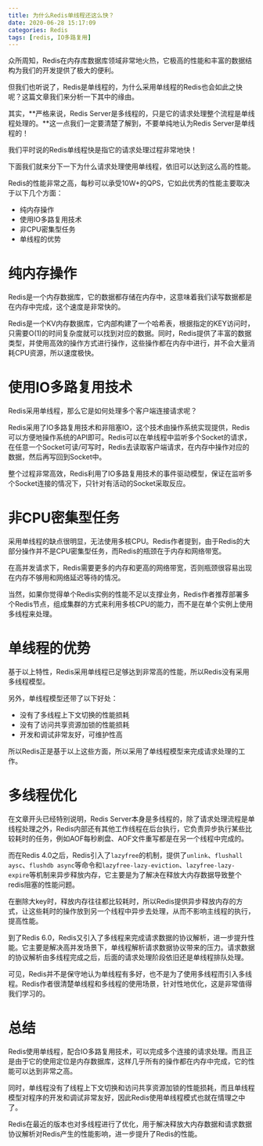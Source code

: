 ```yaml
---
title: 为什么Redis单线程还这么快？
date: 2020-06-28 15:17:09
categories: Redis
tags: [redis, IO多路复用]
---
```


众所周知，Redis在内存库数据库领域非常地火热，它极高的性能和丰富的数据结构为我们的开发提供了极大的便利。

但我们也听说了，Redis是单线程的，为什么采用单线程的Redis也会如此之快呢？这篇文章我们来分析一下其中的缘由。

其实，**严格来说，Redis Server是多线程的，只是它的请求处理整个流程是单线程处理的。**这一点我们一定要清楚了解到，不要单纯地认为Redis Server是单线程的！

我们平时说的Redis单线程快是指它的请求处理过程非常地快！

下面我们就来分下一下为什么请求处理使用单线程，依旧可以达到这么高的性能。

Redis的性能非常之高，每秒可以承受10W+的QPS，它如此优秀的性能主要取决于以下几个方面：

- 纯内存操作
- 使用IO多路复用技术
- 非CPU密集型任务
- 单线程的优势

<!-- more -->

# 纯内存操作

Redis是一个内存数据库，它的数据都存储在内存中，这意味着我们读写数据都是在内存中完成，这个速度是非常快的。

Redis是一个KV内存数据库，它内部构建了一个哈希表，根据指定的KEY访问时，只需要O(1)的时间复杂度就可以找到对应的数据。同时，Redis提供了丰富的数据类型，并使用高效的操作方式进行操作，这些操作都在内存中进行，并不会大量消耗CPU资源，所以速度极快。

# 使用IO多路复用技术

Redis采用单线程，那么它是如何处理多个客户端连接请求呢？

Redis采用了IO多路复用技术和非阻塞IO，这个技术由操作系统实现提供，Redis可以方便地操作系统的API即可。Redis可以在单线程中监听多个Socket的请求，在任意一个Socket可读/可写时，Redis去读取客户端请求，在内存中操作对应的数据，然后再写回到Socket中。

整个过程非常高效，Redis利用了IO多路复用技术的事件驱动模型，保证在监听多个Socket连接的情况下，只针对有活动的Socket采取反应。

# 非CPU密集型任务

采用单线程的缺点很明显，无法使用多核CPU。Redis作者提到，由于Redis的大部分操作并不是CPU密集型任务，而Redis的瓶颈在于内存和网络带宽。

在高并发请求下，Redis需要更多的内存和更高的网络带宽，否则瓶颈很容易出现在内存不够用和网络延迟等待的情况。

当然，如果你觉得单个Redis实例的性能不足以支撑业务，Redis作者推荐部署多个Redis节点，组成集群的方式来利用多核CPU的能力，而不是在单个实例上使用多线程来处理。

# 单线程的优势

基于以上特性，Redis采用单线程已足够达到非常高的性能，所以Redis没有采用多线程模型。

另外，单线程模型还带了以下好处：

- 没有了多线程上下文切换的性能损耗
- 没有了访问共享资源加锁的性能损耗
- 开发和调试非常友好，可维护性高

所以Redis正是基于以上这些方面，所以采用了单线程模型来完成请求处理的工作。

# 多线程优化

在文章开头已经特别说明，Redis Server本身是多线程的，除了请求处理流程是单线程处理之外，Redis内部还有其他工作线程在后台执行，它负责异步执行某些比较耗时的任务，例如AOF每秒刷盘、AOF文件重写都是在另一个线程中完成的。

而在Redis 4.0之后，Redis引入了`lazyfree`的机制，提供了`unlink`、`flushall aysc`、`flushdb async`等命令和`lazyfree-lazy-eviction`、`lazyfree-lazy-expire`等机制来异步释放内存，它主要是为了解决在释放大内存数据导致整个redis阻塞的性能问题。

在删除大key时，释放内存往往都比较耗时，所以Redis提供异步释放内存的方式，让这些耗时的操作放到另一个线程中异步去处理，从而不影响主线程的执行，提高性能。

到了Redis 6.0，Redis又引入了多线程来完成请求数据的协议解析，进一步提升性能。它主要是解决高并发场景下，单线程解析请求数据协议带来的压力。请求数据的协议解析由多线程完成之后，后面的请求处理阶段依旧还是单线程排队处理。

可见，Redis并不是保守地认为单线程有多好，也不是为了使用多线程而引入多线程。Redis作者很清楚单线程和多线程的使用场景，针对性地优化，这是非常值得我们学习的。

# 总结

Redis使用单线程，配合IO多路复用技术，可以完成多个连接的请求处理。而且正是由于它的使用定位是内存数据库，这样几乎所有的操作都在内存中完成，它的性能可以达到非常之高。 

同时，单线程没有了线程上下文切换和访问共享资源加锁的性能损耗，而且单线程模型对程序的开发和调试非常友好，因此Redis使用单线程模式也就在情理之中了。

Redis在最近的版本也对多线程进行了优化，用于解决释放大内存数据和请求数据协议解析对Redis产生的性能影响，进一步提升了Redis的性能。
